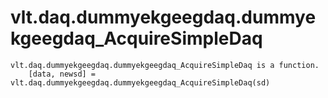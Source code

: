 # vlt.daq.dummyekgeegdaq.dummyekgeegdaq_AcquireSimpleDaq

```
vlt.daq.dummyekgeegdaq.dummyekgeegdaq_AcquireSimpleDaq is a function.
    [data, newsd] = vlt.daq.dummyekgeegdaq.dummyekgeegdaq_AcquireSimpleDaq(sd)

```
